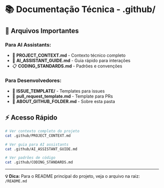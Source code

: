 # 📚 Documentação Técnica - .github/

## 🎯 **Arquivos Importantes**

### **Para AI Assistants:**
- 🔧 **PROJECT_CONTEXT.md** - Contexto técnico completo
- 🤖 **AI_ASSISTANT_GUIDE.md** - Guia rápido para interações
- 📋 **CODING_STANDARDS.md** - Padrões e convenções

### **Para Desenvolvedores:**
- 📝 **ISSUE_TEMPLATE/** - Templates para issues
- 🔄 **pull_request_template.md** - Template para PRs
- 📁 **ABOUT_GITHUB_FOLDER.md** - Sobre esta pasta

## ⚡ **Acesso Rápido**

```bash
# Ver contexto completo do projeto
cat .github/PROJECT_CONTEXT.md

# Ver guia para AI assistants  
cat .github/AI_ASSISTANT_GUIDE.md

# Ver padrões de código
cat .github/CODING_STANDARDS.md
```

---

**💡 Dica:** Para o README principal do projeto, veja o arquivo na raiz: `/README.md`